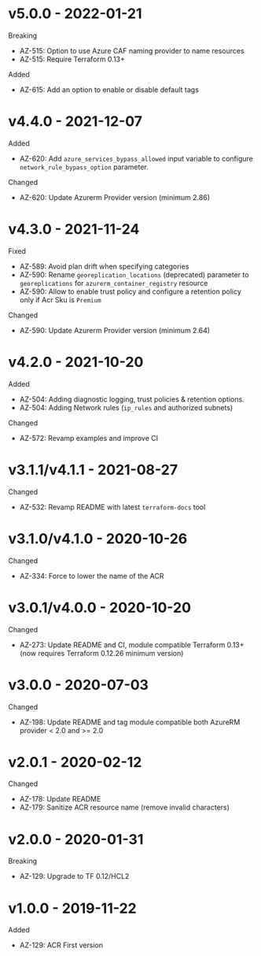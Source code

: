 # v5.0.0 - 2022-01-21

Breaking
  * AZ-515: Option to use Azure CAF naming provider to name resources
  * AZ-515: Require Terraform 0.13+

Added
  * AZ-615: Add an option to enable or disable default tags

# v4.4.0 - 2021-12-07

Added
  * AZ-620: Add `azure_services_bypass_allowed` input variable to configure `network_rule_bypass_option` parameter.

Changed
  * AZ-620: Update Azurerm Provider version (minimum 2.86)

# v4.3.0 - 2021-11-24

Fixed
  * AZ-589: Avoid plan drift when specifying categories
  * AZ-590: Rename `georeplication_locations` (deprecated) parameter to `georeplications` for `azurerm_container_registry` resource
  * AZ-590: Allow to enable trust policy and configure a retention policy only if Acr Sku is `Premium`

Changed
  * AZ-590: Update Azurerm Provider version (minimum 2.64)

# v4.2.0 - 2021-10-20

Added
  * AZ-504: Adding diagnostic logging, trust policies & retention options.
  * AZ-504: Adding Network rules (`ip_rules` and authorized subnets)

Changed
  * AZ-572: Revamp examples and improve CI

# v3.1.1/v4.1.1 - 2021-08-27

Changed
* AZ-532: Revamp README with latest `terraform-docs` tool

# v3.1.0/v4.1.0 - 2020-10-26

Changed
  * AZ-334: Force to lower the name of the ACR

# v3.0.1/v4.0.0 - 2020-10-20

Changed
  * AZ-273: Update README and CI, module compatible Terraform 0.13+ (now requires Terraform 0.12.26 minimum version)

# v3.0.0 - 2020-07-03

Changed
  * AZ-198: Update README and tag module compatible both AzureRM provider < 2.0 and >= 2.0

# v2.0.1 - 2020-02-12

Changed
  * AZ-178: Update README
  * AZ-179: Sanitize ACR resource name (remove invalid characters)

# v2.0.0 - 2020-01-31

Breaking
  * AZ-129: Upgrade to TF 0.12/HCL2


# v1.0.0 - 2019-11-22

Added
  * AZ-129: ACR First version
